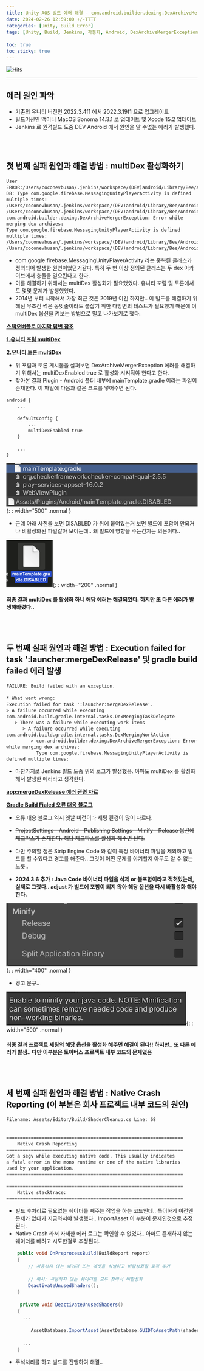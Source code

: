 ```yaml
---
title: Unity AOS 빌드 에러 해결 - com.android.builder.dexing.DexArchiveMergerException Error while merging dex archives
date: 2024-02-26 12:59:00 +/-TTTT
categories: [Unity, Build Error]
tags: [Unity, Build, Jenkins, 자동화, Android, DexArchiveMergerException, multiDexEnabled, mergeDexRelease, gradle build failed , Minify]     # TAG names should always be lowercase

toc: true
toc_sticky: true
---
```


[![Hits](https://hits.seeyoufarm.com/api/count/incr/badge.svg?url=https%3A%2F%2Fepheria.github.io&count_bg=%2379C83D&title_bg=%23555555&icon=&icon_color=%23E7E7E7&title=views&edge_flat=false)](https://hits.seeyoufarm.com)

---

## 에러 원인 파악

- 기존의 유니티 버전인 2022.3.4f1 에서 2022.3.19f1 으로 업그레이드
- 빌드머신인 맥미니 MacOS Sonoma 14.3.1 로 업데이트 및 Xcode 15.2 업데이트
- Jenkins 로 원격빌드 도중 DEV Android 에서 원인을 알 수없는 에러가 발생했다.

<br>
<br>

## 첫 번째 실패 원인과 해결 방법 : multiDex 활성화하기

```
User
ERROR:/Users/coconevbusan/.jenkins/workspace/(DEV)android/Library/Bee/Android/Prj/IL2CPP/Gradle/unityLibrary/build/.transforms/f5f2117adcaee1eb1097391e7bb3025e/transformed/classes/classes.dex: D8: Type com.google.firebase.MessagingUnityPlayerActivity is defined multiple times: /Users/coconevbusan/.jenkins/workspace/(DEV)android/Library/Bee/Android/Prj/IL2CPP/Gradle/unityLibrary/build/.transforms/f5f2117adcaee1eb1097391e7bb3025e/transformed/classes/classes.dex, /Users/coconevbusan/.jenkins/workspace/(DEV)android/Library/Bee/Android/Prj/IL2CPP/Gradle/launcher/build/intermediates/external_libs_dex/release/mergeExtDexRelease/classes.dex
com.android.builder.dexing.DexArchiveMergerException: Error while merging dex archives: 
Type com.google.firebase.MessagingUnityPlayerActivity is defined multiple times: /Users/coconevbusan/.jenkins/workspace/(DEV)android/Library/Bee/Android/Prj/IL2CPP/Gradle/unityLibrary/build/.transforms/f5f2117adcaee1eb1097391e7bb3025e/transformed/classes/classes.dex, /Users/coconevbusan/.jenkins/workspace/(DEV)android/Library/Bee/Android/Prj/IL2CPP/Gradle/laun
```

- com.google.firebase.MessagingUnityPlayerActivity 라는 중복된 클래스가 정의되어 발생한 원인이였던거같다. 특히 두 번 이상 정의된 클래스는 두 dex 아카이브에서 충돌을 일으킨다고 한다.
- 이를 해결하기 위해서는 multiDex 활성화가 필요했었다. 유니티 포럼 및 토론에서도 몇몇 문제가 발생했었다.
- 2014년 부터 시작해서 가장 최근 것은 2019년 이긴 하지만.. 이 빌드를 해결하기 위해선 무조건 썩은 동앗줄이라도 붙잡기 위한 다방면의 테스트가 필요했기 때문에 이 multiDex 옵션을 켜보는 방법으로 밀고 나가보기로 했다.

**[스택오버플로 마지막 답변 참조](https://stackoverflow.com/questions/31141210/how-to-enable-multi-dex-option-for-android-in-unity3d/55960144#55960144)**

**[1.유니티 포럼 multiDex](https://forum.unity.com/threads/multidex-support-on-android.325429/)**

**[2.유니티 토론 multiDex](https://discussions.unity.com/t/too-many-method-references-when-i-export-android-build/120436/1)**

- 위 포럼과 토론 게시물을 살펴보면 DexArchiveMergerException 에러를 해결하기 위해서는 multiDexEnabled true 로 활성화 시켜줘야 한다고 한다.
- 찾아본 결과 Plugin - Android 폴더 내부에 mainTemplate.gradle 이라는 파일이 존재한다. 이 파일에 다음과 같은 코드를 넣어주면 된다.

```
android {
    ...

    defaultConfig {
        ...
        multiDexEnabled true
    }

    ...
}
```

![Desktop View](/assets/img/post/unity/unityaosbuilderror_01.png){: : width="500" .normal }

- 근데 아래 사진을 보면 DISABLED 가 뒤에 붙어있는거 보면 빌드에 포함이 안되거나 비활성화된 파일같아 보이는데.. 왜 빌드에 영향을 주는건지는 의문이다..

![Desktop View](/assets/img/post/unity/unityaosbuilderror_02.png){: : width="200" .normal }

#### 최종 결과 multiDex 를 활성화 하니 해당 에러는 해결되었다. 하지만 또 다른 에러가 발생해바렸다..

<br>
<br>

## 두 번째 실패 원인과 해결 방법 : Execution failed for task ':launcher:mergeDexRelease' 및 gradle build failed 에러 발생

```
FAILURE: Build failed with an exception.

* What went wrong:
Execution failed for task ':launcher:mergeDexRelease'.
> A failure occurred while executing com.android.build.gradle.internal.tasks.DexMergingTaskDelegate
   > There was a failure while executing work items
      > A failure occurred while executing com.android.build.gradle.internal.tasks.DexMergingWorkAction
         > com.android.builder.dexing.DexArchiveMergerException: Error while merging dex archives: 
           Type com.google.firebase.MessagingUnityPlayerActivity is defined multiple times: 

```

- 마찬가지로 Jenkins 빌드 도중 위의 로그가 발생했음. 아마도 multiDex 를 활성화해서 발생한 에러라고 생각한다.

**[app:mergeDexRelease 에러 관련 자료](https://github.com/facebook/react-native/issues/33670)**

**[Gradle Build Fialed 오류 대응 블로그](https://devparklibrary.tistory.com/20)**

- 오류 대응 블로그 역시 옛날 버전이라 세팅 환경이 많이 다르다.
- ~~ProjectSettings - Android - Publishing Settings - Minify - Release 옵션에 체크박스가 존재한다. 해당 체크박스를 활성화 해주면 된다.~~
- 다만 주의할 점은 Strip Engine Code 와 같이 특정 바이너리 파일을 제외하고 빌드를 할 수있다고 경고를 해준다.. 그것이 어떤 문제를 야기할지 아무도 알 수 없는 노릇..

- **2024.3.6 추가 : Java Code 바이너리 파일을 삭제 or 불포함이라고 적혀있는데, 실제로 그랬다.. adjust 가 빌드에 포함이 되지 않아 해당 옵션을 다시 바활성화 해야한다.**

![Desktop View](/assets/img/post/unity/unityaosbuilderror_03.png){: : width="400" .normal }

- 경고 문구..

![Desktop View](/assets/img/post/unity/unityaosbuilderror_04.png){: : width="500" .normal }

#### 최종 결과 프로젝트 세팅의 해당 옵션을 활성화 해주면 해결이 된다!! 하지만.. 또 다른 에러가 발생.. 다만 이부분은 토이버스 프로젝트 내부 코드의 문제였음

<br>
<br>

## 세 번째 실패 원인과 해결 방법 : Native Crash Reporting (이 부분은 회사 프로젝트 내부 코드의 원인)

```
Filename: Assets/Editor/Build/ShaderCleanup.cs Line: 68


=================================================================
	Native Crash Reporting
=================================================================
Got a segv while executing native code. This usually indicates
a fatal error in the mono runtime or one of the native libraries 
used by your application.
=================================================================

=================================================================
	Native stacktrace:
=================================================================
```

- 빌드 후처리로 필요없는 쉐이더를 빼주는 작업을 하는 코드인데.. 특이하게 이전엔 문제가 없다가 지금와서야 발생했다.. ImportAsset 이 부분이 문제인것으로 추정된다.
- Native Crash 라서 자세한 에러 로그는 확인할 수 없었다.. 아마도 존재하지 않는 쉐이더를 빼려고 시도한걸로 추정된다.

```csharp
    public void OnPreprocessBuild(BuildReport report)
    {
        // 사용하지 않는 쉐이더 또는 에셋을 식별하고 비활성화할 로직 추가

        // 예시: 사용하지 않는 쉐이더를 모두 찾아서 비활성화
        DeactivateUnusedShaders();
    }

     private void DeactivateUnusedShaders()
    {
      ...

         AssetDatabase.ImportAsset(AssetDatabase.GUIDToAssetPath(shaderPath), ImportAssetOptions.ForceUpdate);

      ...
    }
```

- 주석처리를 하고 빌드를 진행하여 해결..
